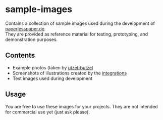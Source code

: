 # sample-images

Contains a collection of sample images used during the development of [paperlesspaper.de](https://paperlesspaper.de/en).  
They are provided as reference material for testing, prototyping, and demonstration purposes.

## Contents

- Example photos (taken by [utzel-butzel](https://github.com/Utzel-Butzel)
- Screenshots of illustrations created by the [integrations](https://paperlesspaper.de/en/integrations)
- Test images used during development

## Usage

You are free to use these images for your projects.
They are not intended for commercial use yet (just ask please).
